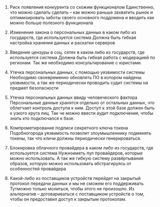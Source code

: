 1. Риск появления конкурента со схожим функционалом
	Единственно, что можно сделать сделать – как можно раньше захватить рынок и оптимизировать заботы своего основного поддомена и вводить как можно больше полезного функционала
	
2. Изменение закона о персональных данных в каком либо из государств, где используется система
	Должна быть гибкая настройка хранения данных и раскатки серверов

3. Введение цензуры в соц. сетях в каком либо из государств, где используется система
	 Должна быть гибкая работа с модерацией по регионам. Так же необходимо консультирование с юристами.

4. Утечка персональных данных, с помощью уязвимости системы
	Необходимо своевременно обновлять ПО в котором найдены уязвимости, а так же периодически проводить судит системы на предмет безопасности

5. Утечка персональных данных ввиду человеческого фактора
	Персональные данные хранятся отдельно от остальных данных, что облегчает контроль доступа к ним. Доступ к этой базе должен быть к узкого круга лиц. Так че можно ввести аудит подключения, чтобы знать кто подключался к базе.

6. Компрометирование подписи секретного ключа токена
	 Подобногорода уязвимость позволит злоумышленнику подменять токены, так что кличи должны периодически генерироваться.

7. Блокировка облачного провайдера в каком либо из государств, где используется система
	 Нужноиметь пул провайдеров, которые можно использовать. А так же гибкую систему развёртывания образов, которую можно использовать абстрагируясь от особенностей провайдера

8. Какой-либо из поставщиков устройств перейдет на закрытый протокол передачи данных и мы не сможем его поддерживать
	 Тутможно только молиться, чтобы этого не произошло.
	 Из альтернатив – договариваться с поставщиком устройств о том, чтобы он предоставил доступ к закрытым протоколам.